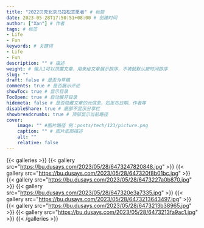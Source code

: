 ```yaml
---
title: "2022贝壳北京马拉松志愿者" # 标题
date: 2023-05-28T17:50:51+08:00 # 创建时间
author: ["Xan"] # 作者
tags: # 标签
- Life 
- Fun 
keywords: # 关键词
- Life 
- Fun 
description: "" # 描述
weight: # 输入1可以顶置文章，用来给文章展示排序，不填就默认按时间排序
slug: ""
draft: false # 是否为草稿
comments: true # 是否展示评论
showToc: true # 显示目录
TocOpen: true # 自动展开目录
hidemeta: false # 是否隐藏文章的元信息，如发布日期、作者等
disableShare: true # 底部不显示分享栏
showbreadcrumbs: true # 顶部显示当前路径
cover:
    image: "" #图片路径 例：posts/tech/123/picture.png
    caption: "" # 图片底部描述
    alt: ""
    relative: false
---
```


{{< galleries >}}
{{< gallery src="https://bu.dusays.com/2023/05/28/6473247820848.jpg" >}}
{{< gallery src="https://bu.dusays.com/2023/05/28/647320f8b01bc.jpg" >}}
{{< gallery src="https://bu.dusays.com/2023/05/28/6473227a0b870.jpg" >}}
{{< gallery src="https://bu.dusays.com/2023/05/28/647320e3a7335.jpg" >}}
{{< gallery src="https://bu.dusays.com/2023/05/28/6473213643497.jpg" >}}
{{< gallery src="https://bu.dusays.com/2023/05/28/6473213b38965.jpg" >}}
{{< gallery src="https://bu.dusays.com/2023/05/28/6473213fa9ac1.jpg" >}}
{{< /galleries >}}